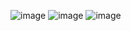 ![image](https://user-images.githubusercontent.com/98778914/180663555-63301d0d-c2fa-478d-84a4-4dd1c5513c79.png)
![image](https://user-images.githubusercontent.com/98778914/180663563-a46eabbb-79ee-423e-a354-aa15212ba178.png)
![image](https://user-images.githubusercontent.com/98778914/180663569-7835a872-c54b-40a0-8fdd-818fa2db443d.png)
